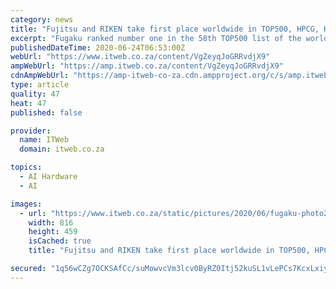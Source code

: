 ```yaml
---
category: news
title: "Fujitsu and RIKEN take first place worldwide in TOP500, HPCG, HPL-AI with supercomputer Fugaku"
excerpt: "Fugaku ranked number one in the 58th TOP500 list of the world's supercomputers, with LINPACK performance of 415.53 PFLOPS."
publishedDateTime: 2020-06-24T06:53:00Z
webUrl: "https://www.itweb.co.za/content/VgZeyqJoGRRvdjX9"
ampWebUrl: "https://amp.itweb.co.za/content/VgZeyqJoGRRvdjX9"
cdnAmpWebUrl: "https://amp-itweb-co-za.cdn.ampproject.org/c/s/amp.itweb.co.za/content/VgZeyqJoGRRvdjX9"
type: article
quality: 47
heat: 47
published: false

provider:
  name: ITWeb
  domain: itweb.co.za

topics:
  - AI Hardware
  - AI

images:
  - url: "https://www.itweb.co.za/static/pictures/2020/06/fugaku-photo2-small-C.JPG"
    width: 816
    height: 459
    isCached: true
    title: "Fujitsu and RIKEN take first place worldwide in TOP500, HPCG, HPL-AI with supercomputer Fugaku"

secured: "1q56wCZg7OCKSAfCc/suMowvcVm3lcv0ByRZ0Itj52kuSL1vLePCs7KcxLxiy+vs8x4aXI6EUxHVep6YfTm5ylzcYlhuxx/m7OpbYrZfeRCovIk6h8UaxUq5/3Brspvj21G3LmslJ3Owl9HpdOvjU2Vuy+ESyM6xYVHnP48EzFLNMTI3ApQWhoCTcdEX50x3N/60iZVILd75lAGxMtWz2+spjghmrwgnZz2QOvYlovcgkg2wJFuJlF67Sp3EFYOTtpkmh420JsHU9H8jA3I2VH8j7OJAWQpfBmMz7gxE48qEVMxxKxuyinf7Aw2BgBmfTg3mavZgFBhoZP0Rz+CgWg==;AuS1oPELWBjGS+h25H7ZhA=="
---
```


